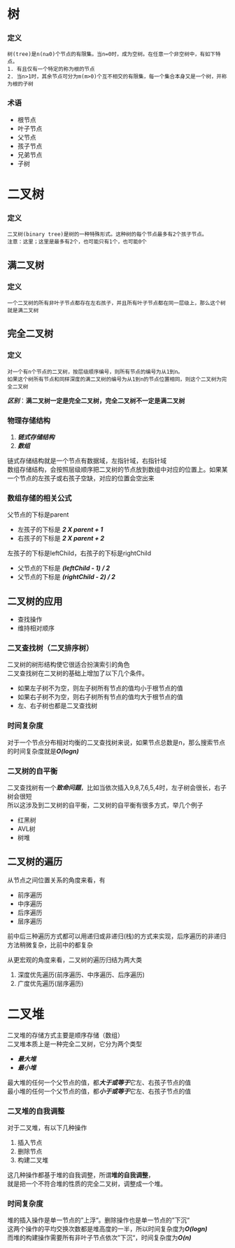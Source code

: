 # 树
### 定义
```
树(tree)是n(n≥0)个节点的有限集。当n=0时，成为空树。在任意一个非空树中，有如下特点。
1. 有且仅有一个特定的称为根的节点
2. 当n>1时，其余节点可分为m(m>0)个互不相交的有限集，每一个集合本身又是一个树，并称为根的子树
```
### 术语
- 根节点
- 叶子节点
- 父节点
- 孩子节点
- 兄弟节点
- 子树
# 二叉树
### 定义
```
二叉树(binary tree)是树的一种特殊形式。这种树的每个节点最多有2个孩子节点。
注意：这里；这里是最多有2个，也可能只有1个，也可能0个
```
## 满二叉树
### 定义
```
一个二叉树的所有非叶子节点都存在左右孩子，并且所有叶子节点都在同一层级上，那么这个树就是满二叉树
```
## 完全二叉树
### 定义
```
对一个有n个节点的二叉树，按层级顺序编号，则所有节点的编号为从1到n。
如果这个树所有节点和同样深度的满二叉树的编号为从1到n的节点位置相同，则这个二叉树为完全二叉树
```
***区别***：**满二叉树一定是完全二叉树，完全二叉树不一定是满二叉树**  
### 物理存储结构
1. ***链式存储结构***
2. ***数组***

链式存储结构就是一个节点有数据域，左指针域，右指针域  
数组存储结构，会按照层级顺序把二叉树的节点放到数组中对应的位置上。如果某一个节点的左孩子或右孩子空缺，对应的位置会空出来  
### 数组存储的相关公式  
父节点的下标是parent
- 左孩子的下标是 ***2 X parent + 1***
- 右孩子的下标是 ***2 X parent + 2***  

左孩子的下标是leftChild，右孩子的下标是rightChild
- 父节点的下标是 ***(leftChild - 1) / 2***
- 父节点的下标是 ***(rightChild - 2) / 2***
## 二叉树的应用
- 查找操作
- 维持相对顺序
### 二叉查找树（二叉排序树）
二叉树的树形结构使它很适合扮演索引的角色  
二叉查找树在二叉树的基础上增加了以下几个条件。
- 如果左子树不为空，则左子树所有节点的值均小于根节点的值
- 如果右子树不为空，则右子树所有节点的值均大于根节点的值
- 左、右子树也都是二叉查找树
### 时间复杂度
对于一个节点分布相对均衡的二叉查找树来说，如果节点总数是n，那么搜索节点的时间复杂度就是***O(logn)***  
### 二叉树的自平衡
二叉查找树有一个***致命问题***，比如当依次插入9,8,7,6,5,4时，左子树会很长，右子树会很短  
所以这涉及到二叉树的自平衡，二叉树的自平衡有很多方式，举几个例子
- 红黑树
- AVL树
- 树堆 

## 二叉树的遍历
从节点之间位置关系的角度来看，有
- 前序遍历
- 中序遍历
- 后序遍历
- 层序遍历

前中后三种遍历方式都可以用递归或非递归(栈)的方式来实现，后序遍历的非递归方法稍微复杂，比前中的都复杂

从更宏观的角度来看，二叉树的遍历归结为两大类
1. 深度优先遍历(前序遍历、中序遍历、后序遍历)
2. 广度优先遍历(层序遍历)

# 二叉堆
二叉堆的存储方式主要是顺序存储（数组）  
二叉堆本质上是一种完全二叉树，它分为两个类型
- ***最大堆***
- ***最小堆***

最大堆的任何一个父节点的值，都***大于或等于***它左、右孩子节点的值  
最小堆的任何一个父节点的值，都***小于或等于***它左、右孩子节点的值

### 二叉堆的自我调整
对于二叉堆，有以下几种操作
1. 插入节点
2. 删除节点
3. 构建二叉堆

这几种操作都基于堆的自我调整，所谓**堆的自我调整**，  
就是把一个不符合堆的性质的完全二叉树，调整成一个堆。

### 时间复杂度
堆的插入操作是单一节点的”上浮“。删除操作也是单一节点的”下沉“  
这两个操作的平均交换次数都是堆高度的一半，所以时间复杂度为***O(logn)***  
而堆的构建操作需要所有非叶子节点依次”下沉“，时间复杂度为***O(n)***  

